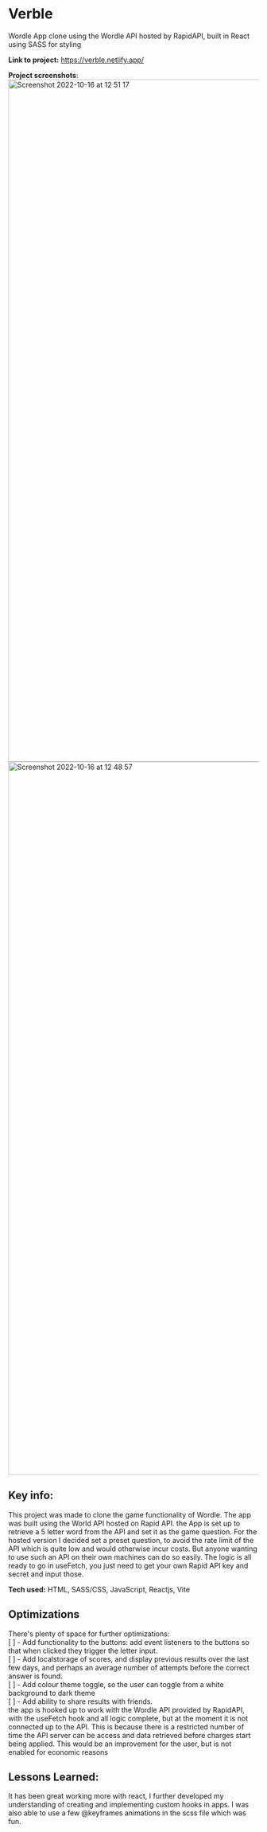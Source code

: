 # Verble
Wordle App clone using the Wordle API hosted by RapidAPI, built in React using SASS for styling


**Link to project:** https://verble.netlify.app/

**Project screenshots**:
<img width="1371" alt="Screenshot 2022-10-16 at 12 51 17" src="https://user-images.githubusercontent.com/88390425/196031315-37a19733-8224-4bf6-be13-e9d38a2ce554.png">
<img width="1433" alt="Screenshot 2022-10-16 at 12 48 57" src="https://user-images.githubusercontent.com/88390425/196031319-7b2ff6bc-da2b-44ce-aa28-af91b5d57bb3.png">



## Key info:
This project was made to clone the game functionality of Wordle. The app was built using the World API hosted on Rapid API.
the App is set up to retrieve a 5 letter word from the API and set it as the game question.
For the hosted version I decided set a preset question, to avoid the rate limit of the API which is quite low and would otherwise incur costs.
But anyone wanting to use such an API on their own machines can do so easily. The logic is all ready to go in useFetch, you just need to get your own Rapid API key and secret and input those.

**Tech used:** HTML, SASS/CSS, JavaScript, Reactjs, Vite


## Optimizations
There's plenty of space for further optimizations: 
<br/>
[ ] - Add functionality to the buttons: add event listeners to the buttons so that when clicked they trigger the letter input.
<br/>
[ ] - Add localstorage of scores, and display previous results over the last few days, and perhaps an average number of attempts before the correct answer is found.
<br/>
[ ] - Add colour theme toggle, so the user can toggle from a white background to dark theme
<br/>
[ ] - Add ability to share results with friends.
<br/>
the app is hooked up to work with the Wordle API provided by RapidAPI, with the useFetch hook and all logic complete, but at the moment it is not connected up to the API.
This is because there is a restricted number of time the API server can be access and data retrieved before charges start being applied.
This would be an improvement for the user, but is not enabled for economic reasons

## Lessons Learned:
It has been great working more with react, I further developed my understanding of creating and implementing custom hooks in apps.
I was also able to use a few @keyframes animations in the scss file which was fun.
